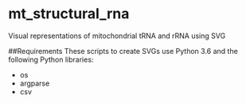 # **mt_structural_rna**
Visual representations of mitochondrial tRNA and rRNA using SVG

##Requirements
These scripts to create SVGs use Python 3.6 and the following Python libraries:

- os
- argparse
- csv

